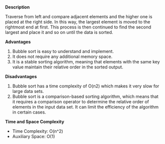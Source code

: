 **Description**

Traverse from left and compare adjacent elements and the higher one is placed at the right side. 
In this way, the largest element is moved to the rightmost end at first. 
This process is then continued to find the second largest and place it and so on until the data is sorted.

**Advantages**
1. Bubble sort is easy to understand and implement.
2. It does not require any additional memory space.
3. It is a stable sorting algorithm, meaning that elements with the same key value maintain their relative order in the sorted output.

**Disadvantages**
1. Bubble sort has a time complexity of O(n2) which makes it very slow for large data sets.
2. Bubble sort is a comparison-based sorting algorithm, which means that it requires a comparison operator to determine the relative order of elements in the input data set. It can limit the efficiency of the algorithm in certain cases.

**Time and Space Complexity**
* Time Complexity: O(n^2)
* Auxiliary Space: O(1)
